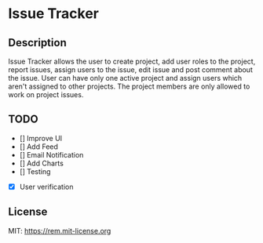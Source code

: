 # Issue Tracker


## Description
  Issue Tracker allows the user to create project, add user roles to the project, report issues, assign users to the issue, edit issue and post comment about the issue.
  User can have only one active project and assign users which aren't assigned to other projects. The project members are only allowed to work on project issues. 
## TODO
- [] Improve UI
- [] Add Feed
- [] Email Notification
- [] Add Charts
- [] Testing
- [x] User verification

## License
MIT: <https://rem.mit-license.org>
